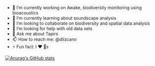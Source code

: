 - 🔭 I’m currently working on Awake, biodiversity monitoring using bioacoustics 
- 🌱 I’m currently learning about soundscape analysis
- 👯 I’m looking to collaborate on biodiversity and spatial data analysis
- 🤔 I’m looking for help with old data sets 
- 💬 Ask me about Tapirs
- 📫 How to reach me: @dlizcano
- ⚡ Fun fact: I ❤️ 🐶s

[![Anurag's GitHub stats](https://github-readme-stats.vercel.app/api?username=dlizcano)](https://github.com/anuraghazra/github-readme-stats)


<!--
**dlizcano/dlizcano** is a ✨ _special_ ✨ repository because its `README.md` (this file) appears on your GitHub profile.

Here are some ideas to get you started:

- 🔭 I’m currently working on Awake, biodiversity monitoring using bioacoustics 
- 🌱 I’m currently learning about soundscape analysis
- 👯 I’m looking to collaborate on biodiversity and spatial data analysis
- 🤔 I’m looking for help with old data sets 
- 💬 Ask me about Tapirs
- 📫 How to reach me: @dlizcano
- ⚡ Fun fact: I ❤️ 🐶s
-->

